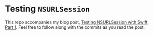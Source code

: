 # Testing `NSURLSession`

This repo accompanies my blog post, [Testing NSURLSession with Swift, Part 1](http://masilotti.com/testing-nsurlsession-1"). Feel free to follow along with the commits as you read the post.
